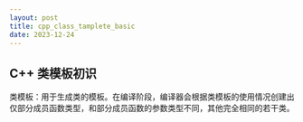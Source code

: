 ```yaml
---
layout: post
title: cpp_class_tamplete_basic
date: 2023-12-24
---
```


## C++ 类模板初识

类模板：用于生成类的模板。在编译阶段，编译器会根据类模板的使用情况创建出仅部分成员函数类型，和部分成员函数的参数类型不同，其他完全相同的若干类。

